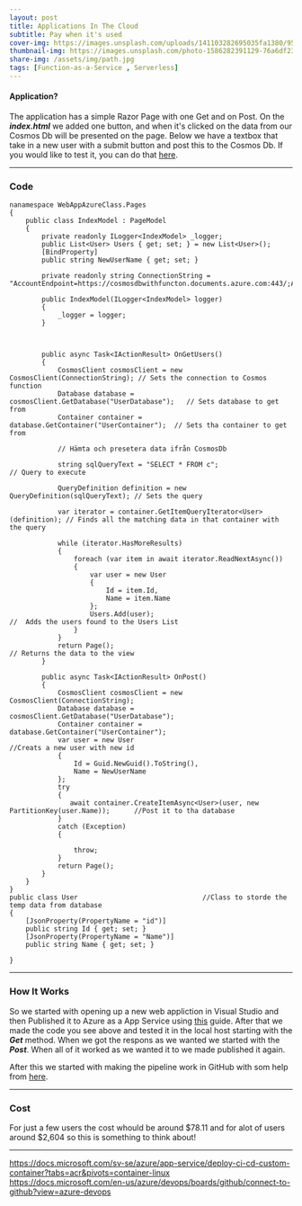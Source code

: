 ```yaml
---
layout: post
title: Applications In The Cloud
subtitle: Pay when it's used
cover-img: https://images.unsplash.com/uploads/141103282695035fa1380/95cdfeef?ixid=MnwxMjA3fDB8MHxwaG90by1wYWdlfHx8fGVufDB8fHx8&ixlib=rb-1.2.1&auto=format&fit=crop&w=1730&q=80
thumbnail-img: https://images.unsplash.com/photo-1586282391129-76a6df230234?ixid=MnwxMjA3fDB8MHxwaG90by1wYWdlfHx8fGVufDB8fHx8&ixlib=rb-1.2.1&auto=format&fit=crop&w=1470&q=80
share-img: /assets/img/path.jpg
tags: [Function-as-a-Service , Serverless]
---
```


#### Application?
The application has a simple Razor Page with one Get and on Post. On the ***index.html*** we added one button, and when it's clicked on the data from our Cosmos Db will be presented on the page. Below we have a textbox that take in a new user with a submit button and post this to the Cosmos Db. If you would like to test it, you can do that [here](https://webappazureclass20210922104053.azurewebsites.net/).


_______________________
### Code

```
nanamespace WebAppAzureClass.Pages
{
    public class IndexModel : PageModel
    {
        private readonly ILogger<IndexModel> _logger;
        public List<User> Users { get; set; } = new List<User>();
        [BindProperty]
        public string NewUserName { get; set; }

        private readonly string ConnectionString = "AccountEndpoint=https://cosmosdbwithfuncton.documents.azure.com:443/;AccountKey=ffutxQHVEYypHZP9keNhQYlEM6a1eZAT0BzJ4fkGo4l9oyPcSEO9O1dG2kuTY6jaqC1G26DoZ7JfHXOLQzL8jA==;";

        public IndexModel(ILogger<IndexModel> logger)
        {
            _logger = logger;
        }

       

        public async Task<IActionResult> OnGetUsers()
        {
            CosmosClient cosmosClient = new CosmosClient(ConnectionString); // Sets the connection to Cosmos function
            Database database = cosmosClient.GetDatabase("UserDatabase");   // Sets database to get from
            Container container = database.GetContainer("UserContainer");  // Sets tha container to get from

            // Hämta och presetera data ifrån CosmosDb

            string sqlQueryText = "SELECT * FROM c";                       // Query to execute 

            QueryDefinition definition = new QueryDefinition(sqlQueryText); // Sets the query

            var iterator = container.GetItemQueryIterator<User>(definition); // Finds all the matching data in that container with the query
            
            while (iterator.HasMoreResults)                                   
            {
                foreach (var item in await iterator.ReadNextAsync())
                {
                    var user = new User
                    {
                        Id = item.Id,
                        Name = item.Name
                    };
                    Users.Add(user);                                      //  Adds the users found to the Users List
                }
            }
            return Page();                                                 // Returns the data to the view
        }

        public async Task<IActionResult> OnPost()
        {
            CosmosClient cosmosClient = new CosmosClient(ConnectionString);
            Database database = cosmosClient.GetDatabase("UserDatabase");
            Container container = database.GetContainer("UserContainer");
            var user = new User                                             //Creats a new user with new id 
            {
                Id = Guid.NewGuid().ToString(),
                Name = NewUserName
            };
            try
            {
               await container.CreateItemAsync<User>(user, new PartitionKey(user.Name));      //Post it to tha database
            }
            catch (Exception)
            {

                throw;
            }
            return Page();                                      
        }
    }
}
public class User                               //Class to storde the temp data from database
{
    [JsonProperty(PropertyName = "id")]
    public string Id { get; set; }
    [JsonProperty(PropertyName = "Name")]
    public string Name { get; set; }

}
```
_______________________
### How It Works
So we started with opening up a new web appliction in Visual Studio and then Published it to Azure as a App Service using [this](https://docs.microsoft.com/en-us/azure/app-service/quickstart-dotnetcore?tabs=netcore31&pivots=development-environment-vs) guide. After that we made the code you see above and tested it in the local host starting with the ***Get*** method. When we got the respons as we wanted we started with the ***Post***. When all of it worked as we wanted it to we made published it again.  

After this we started with making the pipeline work in GitHub with som help from [here](https://docs.microsoft.com/sv-se/azure/app-service/deploy-ci-cd-custom-container?tabs=acr&pivots=container-linux).


_______________________
### Cost

For just a few users the cost whould be around $78.11 and for alot of users around $2,604 so this is something to think about!

_______________________


<https://docs.microsoft.com/sv-se/azure/app-service/deploy-ci-cd-custom-container?tabs=acr&pivots=container-linux>    
<https://docs.microsoft.com/en-us/azure/devops/boards/github/connect-to-github?view=azure-devops>  